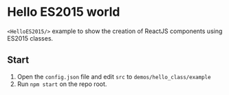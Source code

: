 # Hello ES2015 world

`<HelloES2015/>` example to show the creation of ReactJS components using ES2015 classes.

## Start

1. Open the `config.json` file and edit `src` to `demos/hello_class/example`
2. Run `npm start` on the repo root.
